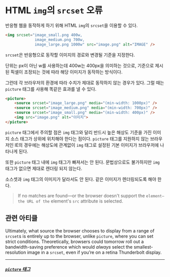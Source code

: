 # HTML `img`의 `srcset` 오류

반응형 웹을 동작하게 하기 위해 HTML `img`의 `srcset`을 이용할 수 있다.

```html
<img srcset="image_small.png 400w,
             image_medium.png 700w,
             image_large.png 1000w" src="image.png" alt="IMAGE" />
```

`srcset`은 반응형으로 동작할 이미지의 경로와 변경될 기준을 지정한다.

단위는 px이 아닌 w를 사용하는데 400w는 400px을 의미하는 것으로, 기준으로 제시된 픽셀이 조정되는 것에 따라 해당 이미지가 동작하는 방식이다.

그런데 각 브라우저의 환경에 따라 수치가 제대로 동작하지 않는 경우가 있다. 그럴 때는 `picture` 태그를 사용해 똑같은 효과를 낼 수 있다.

```html
<picture>
    <source srcset="image_large.png" media="(min-width: 1000px)" />
    <source srcset="image_medium.png" media="(min-width: 700px)" />
    <source srcset="image_small.png" media="(min-width: 400px)" />
    <img src="image.png" alt="이미지">
</picture>
```

`picture` 태그에서 주의할 점은 `img` 태그와 달리 반드시 높은 해상도 기준을 가진 이미지 소스 태그가 상위에 위치해야 한다는 점이다. `picture` 태그를 지원하지 않는 브라우저인 IE의 경우에는 해상도에 관계없이 `img` 태그로 설정된 기본 이미지가 브라우저에 나타나게 된다.

또한 `picture` 태그 내에 `img` 태그가 빠져서는 안 된다. 문법상으로도 불가하지만 `img` 태그가 없으면 제대로 렌더링 되지 않는다.

소스셋과 `img` 태그의 이미지가 달라서도 안 된다. 같은 이미지가 렌더링되도록 해야 한다.

> If no matches are found—or the browser doesn't support the `` element—the URL of the `` element's `src` attribute is selected.



## 관련 아티클

Ultimately, what source the browser chooses to display from a range of `srcset`s is entirely up to the browser, unlike `picture`, where you can set strict conditions. Theoretically, browsers could tomorrow roll out a bandwidth-saving preference which would *always* select the smallest-resolution image in a `srcset`, even if you’re on a retina Thunderbolt display.

------

##### [`picture` 태그](https://developer.mozilla.org/ko/docs/Web/HTML/Element/picture)